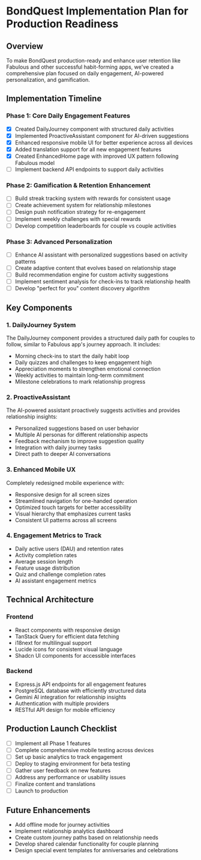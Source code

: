 # BondQuest Implementation Plan for Production Readiness

## Overview

To make BondQuest production-ready and enhance user retention like Fabulous and other successful habit-forming apps, we've created a comprehensive plan focused on daily engagement, AI-powered personalization, and gamification.

## Implementation Timeline

### Phase 1: Core Daily Engagement Features
- [x] Created DailyJourney component with structured daily activities
- [x] Implemented ProactiveAssistant component for AI-driven suggestions
- [x] Enhanced responsive mobile UI for better experience across all devices
- [x] Added translation support for all new engagement features
- [x] Created EnhancedHome page with improved UX pattern following Fabulous model
- [ ] Implement backend API endpoints to support daily activities

### Phase 2: Gamification & Retention Enhancement
- [ ] Build streak tracking system with rewards for consistent usage
- [ ] Create achievement system for relationship milestones
- [ ] Design push notification strategy for re-engagement
- [ ] Implement weekly challenges with special rewards
- [ ] Develop competition leaderboards for couple vs couple activities

### Phase 3: Advanced Personalization
- [ ] Enhance AI assistant with personalized suggestions based on activity patterns
- [ ] Create adaptive content that evolves based on relationship stage
- [ ] Build recommendation engine for custom activity suggestions
- [ ] Implement sentiment analysis for check-ins to track relationship health
- [ ] Develop "perfect for you" content discovery algorithm

## Key Components

### 1. DailyJourney System
The DailyJourney component provides a structured daily path for couples to follow, similar to Fabulous app's journey approach. It includes:
- Morning check-ins to start the daily habit loop
- Daily quizzes and challenges to keep engagement high
- Appreciation moments to strengthen emotional connection
- Weekly activities to maintain long-term commitment
- Milestone celebrations to mark relationship progress

### 2. ProactiveAssistant
The AI-powered assistant proactively suggests activities and provides relationship insights:
- Personalized suggestions based on user behavior
- Multiple AI personas for different relationship aspects
- Feedback mechanism to improve suggestion quality
- Integration with daily journey tasks
- Direct path to deeper AI conversations

### 3. Enhanced Mobile UX
Completely redesigned mobile experience with:
- Responsive design for all screen sizes
- Streamlined navigation for one-handed operation
- Optimized touch targets for better accessibility
- Visual hierarchy that emphasizes current tasks
- Consistent UI patterns across all screens

### 4. Engagement Metrics to Track
- Daily active users (DAU) and retention rates
- Activity completion rates
- Average session length
- Feature usage distribution
- Quiz and challenge completion rates
- AI assistant engagement metrics

## Technical Architecture

### Frontend
- React components with responsive design
- TanStack Query for efficient data fetching
- i18next for multilingual support
- Lucide icons for consistent visual language
- Shadcn UI components for accessible interfaces

### Backend
- Express.js API endpoints for all engagement features
- PostgreSQL database with efficiently structured data
- Gemini AI integration for relationship insights
- Authentication with multiple providers
- RESTful API design for mobile efficiency

## Production Launch Checklist

- [ ] Implement all Phase 1 features
- [ ] Complete comprehensive mobile testing across devices
- [ ] Set up basic analytics to track engagement
- [ ] Deploy to staging environment for beta testing
- [ ] Gather user feedback on new features
- [ ] Address any performance or usability issues
- [ ] Finalize content and translations
- [ ] Launch to production

## Future Enhancements

- Add offline mode for journey activities
- Implement relationship analytics dashboard
- Create custom journey paths based on relationship needs
- Develop shared calendar functionality for couple planning
- Design special event templates for anniversaries and celebrations